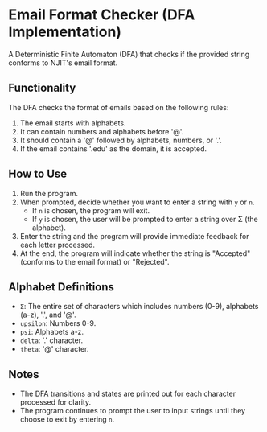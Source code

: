 # Email Format Checker (DFA Implementation)

A Deterministic Finite Automaton (DFA) that checks if the provided string conforms to NJIT's email format.

## Functionality

The DFA checks the format of emails based on the following rules:
1. The email starts with alphabets.
2. It can contain numbers and alphabets before '@'.
3. It should contain a '@' followed by alphabets, numbers, or '.'.
4. If the email contains '.edu' as the domain, it is accepted.

## How to Use

1. Run the program.
2. When prompted, decide whether you want to enter a string with `y` or `n`.
    - If `n` is chosen, the program will exit.
    - If `y` is chosen, the user will be prompted to enter a string over Σ (the alphabet).
3. Enter the string and the program will provide immediate feedback for each letter processed.
4. At the end, the program will indicate whether the string is "Accepted" (conforms to the email format) or "Rejected".

## Alphabet Definitions
- `Σ`: The entire set of characters which includes numbers (0-9), alphabets (a-z), '.', and '@'.
- `upsilon`: Numbers 0-9.
- `psi`: Alphabets a-z.
- `delta`: '.' character.
- `theta`: '@' character.

## Notes
- The DFA transitions and states are printed out for each character processed for clarity.
- The program continues to prompt the user to input strings until they choose to exit by entering `n`.

